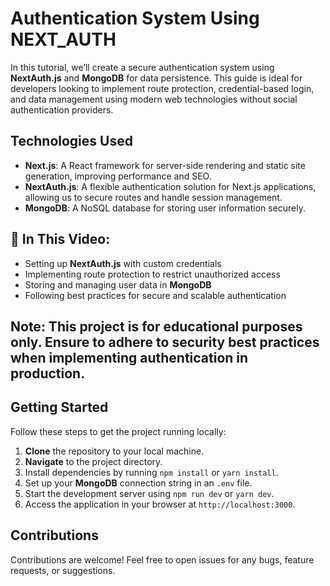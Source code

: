 # Authentication System Using NEXT_AUTH

In this tutorial, we’ll create a secure authentication system using **NextAuth.js** and **MongoDB** for data persistence. This guide is ideal for developers looking to implement route protection, credential-based login, and data management using modern web technologies without social authentication providers.

## Technologies Used
 - **Next.js**: A React framework for server-side rendering and static site generation, improving performance and SEO.
 - **NextAuth.js**: A flexible authentication solution for Next.js applications, allowing us to secure routes and handle session management.
 - **MongoDB**: A NoSQL database for storing user information securely.

## 📌 In This Video:

- Setting up **NextAuth.js** with custom credentials
- Implementing route protection to restrict unauthorized access
- Storing and managing user data in **MongoDB**
- Following best practices for secure and scalable authentication

## Note: This project is for educational purposes only. Ensure to adhere to security best practices when implementing authentication in production.

## Getting Started
Follow these steps to get the project running locally:

1. **Clone** the repository to your local machine.
2. **Navigate** to the project directory.
3. Install dependencies by running `npm install` or `yarn install`.
4. Set up your **MongoDB** connection string in an `.env` file.
5. Start the development server using `npm run dev` or `yarn dev`.
6. Access the application in your browser at `http://localhost:3000`.

## Contributions
Contributions are welcome! Feel free to open issues for any bugs, feature requests, or suggestions.

